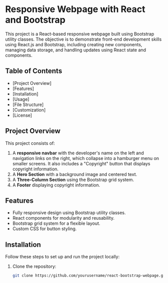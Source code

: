 # Responsive Webpage with React and Bootstrap

This project is a React-based responsive webpage built using Bootstrap utility classes. The objective is to demonstrate front-end development skills using React.js and Bootstrap, including creating new components, managing data storage, and handling updates using React state and components.

## Table of Contents
- [Project Overview]
- [Features]
- [Installation]
- [Usage]
- [File Structure]
- [Customization]
- [License]

## Project Overview
This project consists of:
1. A **responsive navbar** with the developer's name on the left and navigation links on the right, which collapse into a hamburger menu on smaller screens. It also includes a "Copyright" button that displays copyright information.
2. A **Hero Section** with a background image and centered text.
3. A **Three-Column Section** using the Bootstrap grid system.
4. A **Footer** displaying copyright information.

## Features
- Fully responsive design using Bootstrap utility classes.
- React components for modularity and reusability.
- Bootstrap grid system for a flexible layout.
- Custom CSS for button styling.

## Installation
Follow these steps to set up and run the project locally:

1. Clone the repository:
   ```bash
   git clone https://github.com/yourusername/react-bootstrap-webpage.git
